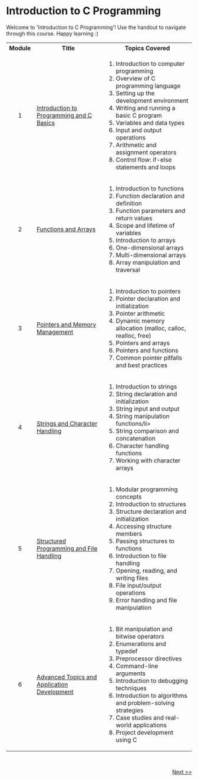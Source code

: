 # Introduction to C Programming
<p> Welcome to 'Introduction to C Programming'! Use the handout to navigate through this course. Happy learning :)</p>
<table>
  <tr>
    <th>Module</th>
    <th>Title</th>
    <th>Topics Covered</th>
  </tr>
  <tr>
    <td><p align='center'>1</p></td>
    <td><a href="https://github.com/vennby/ChatGPT-University/blob/main/C/Module%201.md">Introduction to Programming and C Basics</a></td>
    <td>
      <ol>
        <li>Introduction to computer programming</li>
        <li>Overview of C programming language</li>
        <li>Setting up the development environment</li>
        <li>Writing and running a basic C program</li>
        <li>Variables and data types</li>
        <li>Input and output operations</li>
        <li>Arithmetic and assignment operators</li>
        <li>Control flow: if-else statements and loops</li>
      </ol>
    </td>
  </tr>
  <tr>
    <td><p align='center'>2</p></td>
    <td><a href="https://github.com/vennby/ChatGPT-University/blob/main/C/Module%202.md">Functions and Arrays</a></td>
    <td>
      <ol>
        <li>Introduction to functions</li>
        <li>Function declaration and definition</li>
        <li>Function parameters and return values</li>
        <li>Scope and lifetime of variables</li>
        <li>Introduction to arrays</li>
        <li>One-dimensional arrays</li>
        <li>Multi-dimensional arrays</li>
        <li>Array manipulation and traversal</li>
      </ol>
    </td>
  </tr>
  <tr>
    <td><p align='center'>3</p></td>
    <td><a href="https://github.com/vennby/ChatGPT-University/blob/main/C/Module%203.md">Pointers and Memory Management</a></td>
    <td>
      <ol>
        <li>Introduction to pointers</li>
        <li>Pointer declaration and initialization</li>
        <li>Pointer arithmetic</li>
        <li>Dynamic memory allocation (malloc, calloc, realloc, free)</li>
        <li>Pointers and arrays</li>
        <li>Pointers and functions</li>
        <li>Common pointer pitfalls and best practices</li>
      </ol>
    </td>
  </tr>
  <tr>
    <td><p align='center'>4</p></td>
    <td><a href="https://github.com/vennby/ChatGPT-University/blob/main/C/Module%204.md">Strings and Character Handling</a></td>
    <td>
      <ol>
        <li>Introduction to strings</li>
        <li>String declaration and initialization</li>
        <li>String input and output</li>
        <li>String manipulation functions/li>
        <li>String comparison and concatenation</li>
        <li>Character handling functions</li>
        <li>Working with character arrays</li>
      </ol>
    </td>
  </tr>
  <tr>
    <td><p align='center'>5</p></td>
    <td><a href="https://github.com/vennby/ChatGPT-University/blob/main/C/Module%205.md">Structured Programming and File Handling</a></td>
    <td>
      <ol>
        <li>Modular programming concepts</li>
        <li>Introduction to structures</li>
        <li>Structure declaration and initialization</li>
        <li>Accessing structure members</li>
        <li>Passing structures to functions</li>
        <li>Introduction to file handling</li>
        <li>Opening, reading, and writing files</li>
        <li>File input/output operations</li>
        <li>Error handling and file manipulation</li>
      </ol>
    </td>
  </tr>
  <tr>
    <td><p align='center'>6</p></td>
    <td><a href="https://github.com/vennby/ChatGPT-University/blob/main/C/Module%206.md">Advanced Topics and Application Development</a></td>
    <td>
      <ol>
        <li>Bit manipulation and bitwise operators</li>
        <li>Enumerations and typedef</li>
        <li>Preprocessor directives</li>
        <li>Command-line arguments</li>
        <li>Introduction to debugging techniques</li>
        <li>Introduction to algorithms and problem-solving strategies</li>
        <li>Case studies and real-world applications</li>
        <li>Project development using C</li>
      </ol>
    </td>
  </tr>
</table>

<br>

<p align="right"><a href="https://github.com/vennby/ChatGPT-University/blob/main/C/Module%201.md">Next >></a></p>
